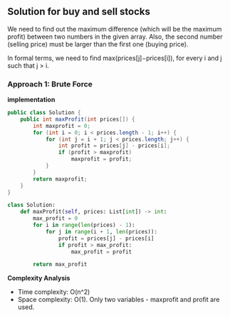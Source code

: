 ## Solution for buy and sell stocks

We need to find out the maximum difference (which will be the maximum profit) between two numbers in the given array. Also, the second number (selling price) must be larger than the first one (buying price).

In formal terms, we need to find max(prices[j]−prices[i]), for every i and j such that j > i.

### Approach 1: Brute Force

**implementation**

```java
public class Solution {
    public int maxProfit(int prices[]) {
        int maxprofit = 0;
        for (int i = 0; i < prices.length - 1; i++) {
            for (int j = i + 1; j < prices.length; j++) {
                int profit = prices[j] - prices[i];
                if (profit > maxprofit)
                    maxprofit = profit;
            }
        }
        return maxprofit;
    }
}
```

```python
class Solution:
    def maxProfit(self, prices: List[int]) -> int:
        max_profit = 0
        for i in range(len(prices) - 1):
            for j in range(i + 1, len(prices)):
                profit = prices[j] - prices[i]
                if profit > max_profit:
                    max_profit = profit

        return max_profit
```

**Complexity Analysis**

- Time complexity: O(n^2)
- Space complexity: O(1). Only two variables - maxprofit and profit are used.
